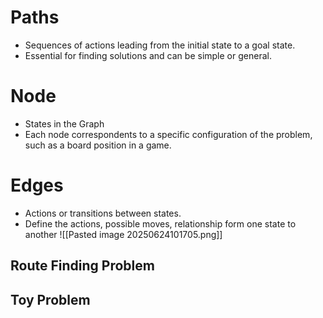 # Paths
- Sequences of actions leading from the initial state to a goal state.
- Essential for finding solutions and can be simple or general.
# Node
- States in the Graph
- Each node correspondents to a specific configuration of the problem, such as a board position in a game.

# Edges
- Actions or transitions between states.
- Define the actions, possible moves, relationship form one state to another
![[Pasted image 20250624101705.png]]
## Route Finding Problem

## Toy Problem